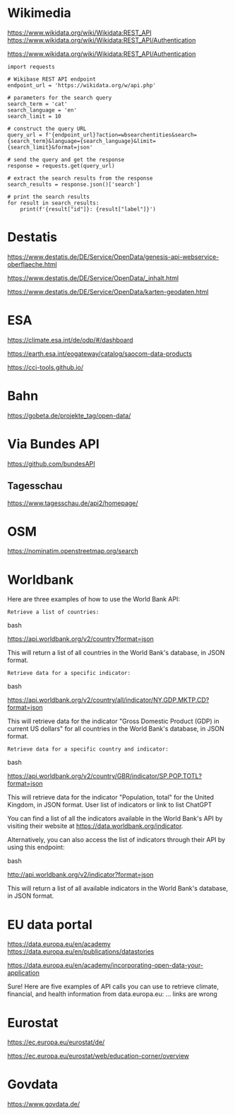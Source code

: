 # Wikimedia

https://www.wikidata.org/wiki/Wikidata:REST_API
https://www.wikidata.org/wiki/Wikidata:REST_API/Authentication

https://www.wikidata.org/wiki/Wikidata:REST_API/Authentication


``` 
import requests

# Wikibase REST API endpoint
endpoint_url = 'https://wikidata.org/w/api.php'

# parameters for the search query
search_term = 'cat'
search_language = 'en'
search_limit = 10

# construct the query URL
query_url = f'{endpoint_url}?action=wbsearchentities&search={search_term}&language={search_language}&limit={search_limit}&format=json'

# send the query and get the response
response = requests.get(query_url)

# extract the search results from the response
search_results = response.json()['search']

# print the search results
for result in search_results:
    print(f'{result["id"]}: {result["label"]}')

```

# Destatis

https://www.destatis.de/DE/Service/OpenData/genesis-api-webservice-oberflaeche.html

https://www.destatis.de/DE/Service/OpenData/_inhalt.html

https://www.destatis.de/DE/Service/OpenData/karten-geodaten.html


# ESA

https://climate.esa.int/de/odp/#/dashboard

https://earth.esa.int/eogateway/catalog/saocom-data-products

https://cci-tools.github.io/


# Bahn

https://gobeta.de/projekte_tag/open-data/

# Via Bundes API

https://github.com/bundesAPI

## Tagesschau
https://www.tagesschau.de/api2/homepage/


# OSM
https://nominatim.openstreetmap.org/search


# Worldbank

Here are three examples of how to use the World Bank API:

    Retrieve a list of countries:

bash

https://api.worldbank.org/v2/country?format=json

This will return a list of all countries in the World Bank's database, in JSON format.

    Retrieve data for a specific indicator:

bash

https://api.worldbank.org/v2/country/all/indicator/NY.GDP.MKTP.CD?format=json

This will retrieve data for the indicator "Gross Domestic Product (GDP) in current US dollars" for all countries in the World Bank's database, in JSON format.

    Retrieve data for a specific country and indicator:

bash

https://api.worldbank.org/v2/country/GBR/indicator/SP.POP.TOTL?format=json

This will retrieve data for the indicator "Population, total" for the United Kingdom, in JSON format.
User
list of indicators or link to list
ChatGPT

You can find a list of all the indicators available in the World Bank's API by visiting their website at https://data.worldbank.org/indicator.

Alternatively, you can also access the list of indicators through their API by using this endpoint:

bash

http://api.worldbank.org/v2/indicator?format=json

This will return a list of all available indicators in the World Bank's database, in JSON format.


# EU data portal

https://data.europa.eu/en/academy
https://data.europa.eu/en/publications/datastories

https://data.europa.eu/en/academy/incorporating-open-data-your-application



Sure! Here are five examples of API calls you can use to retrieve climate, financial, and health information from data.europa.eu:
 ... links are wrong

 # Eurostat
 https://ec.europa.eu/eurostat/de/

https://ec.europa.eu/eurostat/web/education-corner/overview


 # Govdata
 https://www.govdata.de/

